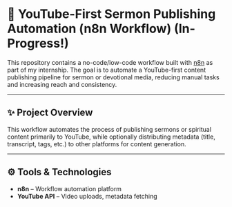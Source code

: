 # 📡 YouTube-First Sermon Publishing Automation (n8n Workflow) (In-Progress!)

This repository contains a no-code/low-code workflow built with [n8n](https://n8n.io/) as part of my internship. The goal is to automate a YouTube-first content publishing pipeline for sermon or devotional media, reducing manual tasks and increasing reach and consistency.

---

## ✨ Project Overview

This workflow automates the process of publishing sermons or spiritual content primarily to YouTube, while optionally distributing metadata (title, transcript, tags, etc.) to other platforms for content generation.

---

## ⚙️ Tools & Technologies

- **n8n** – Workflow automation platform
- **YouTube API** – Video uploads, metadata fetching
